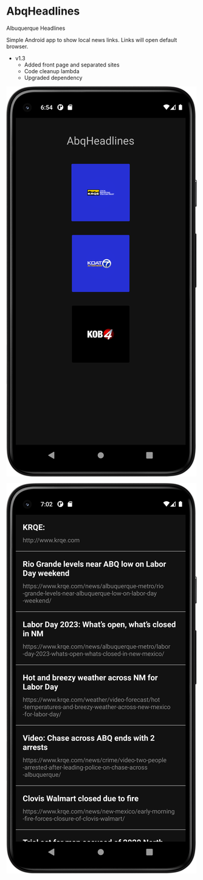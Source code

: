 # AbqHeadlines 
Albuquerque Headlines

Simple Android app to show local news links. Links will open default browser.

- v1.3
  - Added front page and separated sites
  - Code cleanup lambda
  - Upgraded dependency


![Alt text](/Screenshot2.png "Screenshot2")

![Alt text](/Screenshot1.png "Screenshot1")